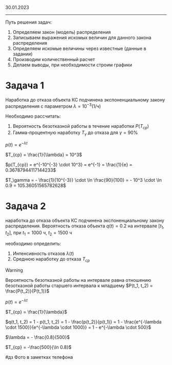 30.01.2023

---

Путь решения задач:
1. Определяем закон (модель) распределения
2. Записываем выражения искомых величин для данного закона распределения
3. Определяем искомые величины через известные (данные в задании)
4. Производим количественный расчет
5. Делаем выводы, при необходимости строим графики

# Задача 1
Наработка до отказа объекта КС подчинена экспоненциальному закону распределения с параметром $\lambda = 10^{-3}$(1/ч)

Необходимо рассчитать:
1. Вероятность безотказной работы в течение наработки $P(T_{ср})$
2. Гамма-процентную наработку $T_\gamma$ до отказа для $\gamma  = 90\%$

$p(t) = e^{-\lambda t}$

$T_{ср} = \frac{1}{\lambda} = 10^3$

$p(T_{ср}) = e^{-10^{-3} \cdot 10^3} = e^{-1} = \frac{1}{e} = 0.36787944117144233$

$T_\gamma = - \frac{1}{10^{-3}} \cdot \ln \frac{90}{100} = - 10^3 \cdot \ln 0.9 = 105.36051565782628$

# Задача 2
наработка до отказа объекта КС подчинена экспоненциальному закону распределения. Вероятность отказа объекта $q(t) = 0.2$ на интервале $[t_1, t_2]$, при $t_1 = 1000$ ч, $t_2 = 1500$ ч

необходимо определить:
1. Интенсивность отказов $\lambda(t)$
2. Среднюю наработку до отказа $T_{ср}$

> [!warning]
> Вероятность безотказной работы на интервале равна отношению безотказной работы старшего интервала к младшему $P(t_1, t_2) = \frac{P(t_2)}{P(t_1)}$

$p(t) = e^{-\lambda t}$

$T_{ср} = \frac{1}{\lambda}$

$q(t_1, t_2) = 1 - p(t_1, t_2) = 1 - \frac{p(t_2)}{p(t_1)} = 1 - \frac{e^{-\lambda \cdot 1500}}{e^{-\lambda \cdot 1000}} = 1 - e^{-\lambda \cdot 500}$

$\lambda = - \frac{0.8}{500}$

$T_{ср} = -\frac{500}{\ln 0.8}$

#дз Фото в заметках телефона
